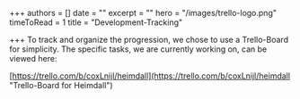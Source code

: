 +++
authors = []
date = ""
excerpt = ""
hero = "/images/trello-logo.png"
timeToRead = 1
title = "Development-Tracking"

+++
To track and organize the progression, we chose to use a Trello-Board for simplicity. The specific tasks, we are currently working on, can be viewed here: 

[https://trello.com/b/coxLnijl/heimdall](https://trello.com/b/coxLnijl/heimdall "Trello-Board for Heimdall")
